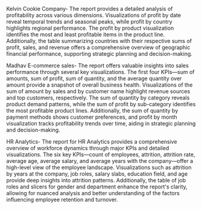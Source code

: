 Kelvin Cookie Company- The report provides a detailed analysis of profitability across various dimensions. 
Visualizations of profit by date reveal temporal trends and seasonal peaks, while profit by country highlights regional performance. 
The profit by product visualization identifies the most and least profitable items in the product line. 
Additionally, the table summarizing countries with their respective sums of profit, sales, and revenue offers a comprehensive overview of geographic financial performance, supporting strategic planning and decision-making.

Madhav E-commerce sales-  The report offers valuable insights into sales performance through several key visualizations.
The first four KPIs—sum of amounts, sum of profit, sum of quantity, and the average quantity over amount provide a snapshot of overall business health. 
Visualizations of the sum of amount by sales and by customer name highlight revenue sources and top customers, respectively. 
The sum of quantity by category reveals product demand patterns, while the sum of profit by sub-category identifies the most profitable product lines. 
Additionally, the sum of quantity by payment methods shows customer preferences, and profit by month visualization tracks profitability trends over time, aiding in strategic planning and decision-making.

HR Analytics- The report for HR Analytics provides a comprehensive overview of workforce dynamics through major KPIs and detailed visualizations. 
The six key KPIs—count of employees, attrition, attrition rate, average age, average salary, and average years with the company—offer a high-level view of the employee landscape. 
Visualizations such as attrition by years at the company, job roles, salary slabs, education field, and age provide deep insights into attrition patterns. 
Additionally, the table of job roles and slicers for gender and department enhance the report's clarity, allowing for nuanced analysis and better understanding of the factors influencing employee retention and turnover.

